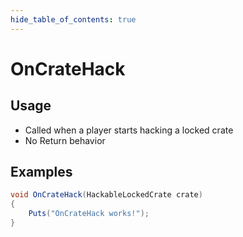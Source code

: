 ```yaml
---
hide_table_of_contents: true
---
```


# OnCrateHack

## Usage

* Called when a player starts hacking a locked crate
* No Return behavior

## Examples

```csharp title=""
void OnCrateHack(HackableLockedCrate crate)
{
    Puts("OnCrateHack works!");
}
```
